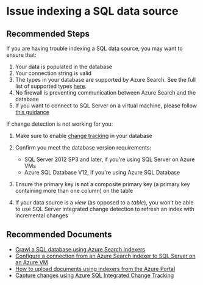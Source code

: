 <properties
	pageTitle="Issue indexing a SQL data source"
	description="Issue indexing a SQL data source"
	service="microsoft.search"
	resource="searchservices"
	authors="luiscabrer"
	ms.author="luisca"
	selfHelpType="resource"
	displayOrder="7"
	supportTopicIds="32681365"
	resourceTags=""
	productPesIds="15568"
	articleId="sql-datasource"
	cloudEnvironments="public"
/>

# Issue indexing a SQL data source

## **Recommended Steps**

If you are having trouble indexing a SQL data source, you may want to ensure that:

1. Your data is populated in the database
1. Your connection string is valid
1. The types in your database are supported by Azure Search. See the full list of supported types [here](https://docs.microsoft.com/azure/search/search-howto-connecting-azure-sql-database-to-azure-search-using-indexers#TypeMapping).
1. No firewall is preventing communication between Azure Search and the database
1. If you want to connect to SQL Server on a virtual machine, please follow [this guidance](https://docs.microsoft.com/azure/search/search-howto-connecting-azure-sql-iaas-to-azure-search-using-indexers)


If change detection is not working for you:

1. Make sure to enable [change tracking](https://docs.microsoft.com/sql/relational-databases/track-changes/enable-and-disable-change-tracking-sql-server?view=sql-server-2017) in your database
1. Confirm you meet the database version requirements:

	* SQL Server 2012 SP3 and later, if you're using SQL Server on Azure VMs
	* Azure SQL Database V12, if you're using Azure SQL Database

1. Ensure the primary key is not a composite primary key (a primary key containing more than one column) on the table
1. If your data source is a *view* (as opposed to a *table*), you won’t be able to use SQL Server integrated change detection to refresh an index with incremental changes

## **Recommended Documents**

* [Crawl a SQL database using Azure Search Indexers](https://docs.microsoft.com/azure/search/search-indexer-tutorial) <br>
* [Configure a connection from an Azure Search indexer to SQL Server on an Azure VM](https://docs.microsoft.com/azure/search/search-howto-connecting-azure-sql-iaas-to-azure-search-using-indexers) <br>
* [How to upload documents using indexers from the Azure Portal](https://azure.microsoft.com/documentation/articles/search-import-data-portal/) <br>
* [Capture changes using Azure SQL Integrated Change Tracking](https://docs.microsoft.com/azure/search/search-howto-connecting-azure-sql-database-to-azure-search-using-indexers#capture-new-changed-and-deleted-rows)
